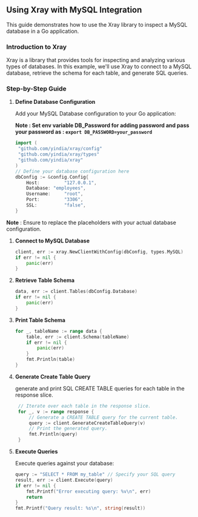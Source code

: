 ## Using Xray with MySQL Integration

This guide demonstrates how to use the Xray library to inspect a MySQL database in a Go application.

### Introduction to Xray

Xray is a library that provides tools for inspecting and analyzing various types of databases. In this example, we'll use Xray to connect to a MySQL database, retrieve the schema for each table, and generate SQL queries.

### Step-by-Step Guide

1. **Define Database Configuration**

  
   Add your MySQL Database configuration to your Go application:

    **Note : Set env variable DB_Password for adding password and pass your password as : `export DB_PASSWORD=your_password`**

   ```go
   import (
    "github.com/yindia/xray/config"
    "github.com/yindia/xray/types"
    "github.com/yindia/xray"
   )
   // Define your database configuration here
   dbConfig := &config.Config{
       Host:         "127.0.0.1",
       Database: "employees",
       Username:     "root",
       Port:         "3306",
       SSL:          "false",
   }

**Note** : Ensure to replace the placeholders with your actual database configuration.

1. **Connect to MySQL Database**
   
    ```go
    client, err := xray.NewClientWithConfig(dbConfig, types.MySQL)
    if err != nil {
        panic(err)
    }
2. **Retrieve Table Schema**

    ```go
    data, err := client.Tables(dbConfig.Database)
    if err != nil {
        panic(err)
    }
3. **Print Table Schema**

    ```go
    for _, tableName := range data {
        table, err := client.Schema(tableName)
        if err != nil {
            panic(err)
        }
        fmt.Println(table)
    }

4. **Generate Create Table Query**
   
   generate and print SQL CREATE TABLE queries for each table in the response slice.

   ```go
    // Iterate over each table in the response slice.
    for _, v := range response {
        // Generate a CREATE TABLE query for the current table.
        query := client.GenerateCreateTableQuery(v)
        // Print the generated query.
        fmt.Println(query)
    }
    ```
5. **Execute Queries**

    Execute queries against your  database:

    ```go
    query := "SELECT * FROM my_table" // Specify your SQL query
    result, err := client.Execute(query)
    if err != nil {
        fmt.Printf("Error executing query: %v\n", err)
        return
    }
    fmt.Printf("Query result: %s\n", string(result))

